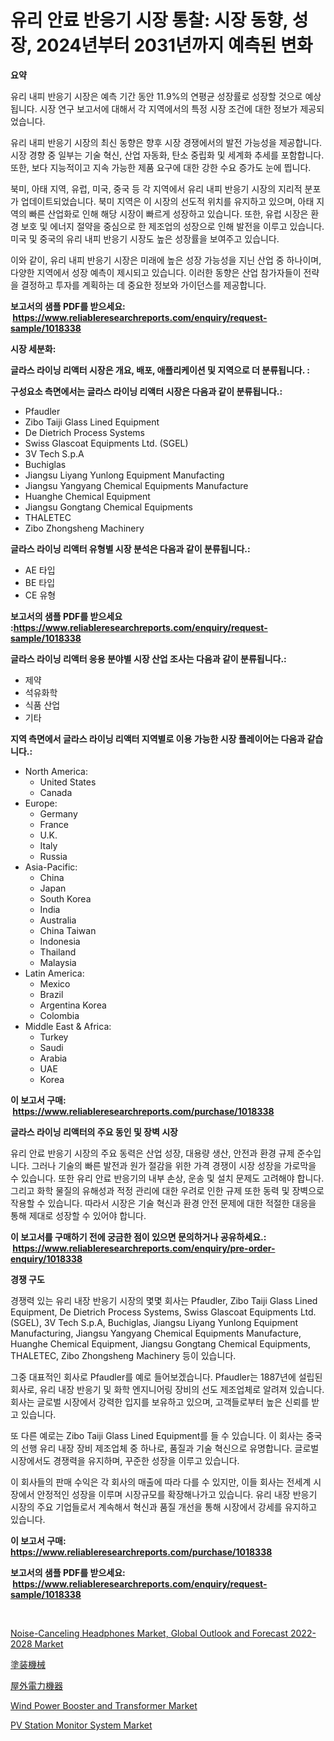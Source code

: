 <p><h1>유리 안료 반응기 시장 통찰: 시장 동향, 성장, 2024년부터 2031년까지 예측된 변화</h1></p><p><strong>요약</strong></p>
<p><p>유리 내피 반응기 시장은 예측 기간 동안 11.9%의 연평균 성장률로 성장할 것으로 예상됩니다. 시장 연구 보고서에 대해서 각 지역에서의 특정 시장 조건에 대한 정보가 제공되었습니다.</p><p>유리 내피 반응기 시장의 최신 동향은 향후 시장 경쟁에서의 발전 가능성을 제공합니다. 시장 경향 중 일부는 기술 혁신, 산업 자동화, 탄소 중립화 및 세계화 추세를 포함합니다. 또한, 보다 지능적이고 지속 가능한 제품 요구에 대한 강한 수요 증가도 눈에 띕니다.</p><p>북미, 아태 지역, 유럽, 미국, 중국 등 각 지역에서 유리 내피 반응기 시장의 지리적 분포가 업데이트되었습니다. 북미 지역은 이 시장의 선도적 위치를 유지하고 있으며, 아태 지역의 빠른 산업화로 인해 해당 시장이 빠르게 성장하고 있습니다. 또한, 유럽 시장은 환경 보호 및 에너지 절약을 중심으로 한 제조업의 성장으로 인해 발전을 이루고 있습니다. 미국 및 중국의 유리 내피 반응기 시장도 높은 성장률을 보여주고 있습니다.</p><p>이와 같이, 유리 내피 반응기 시장은 미래에 높은 성장 가능성을 지닌 산업 중 하나이며, 다양한 지역에서 성장 예측이 제시되고 있습니다. 이러한 동향은 산업 참가자들이 전략을 결정하고 투자를 계획하는 데 중요한 정보와 가이던스를 제공합니다.</p></p>
<p><strong>보고서의 샘플 PDF를 받으세요: &nbsp;<a href="https://www.reliableresearchreports.com/enquiry/request-sample/1018338">https://www.reliableresearchreports.com/enquiry/request-sample/1018338</a></strong></p>
<p><strong>시장 세분화:</strong></p>
<p><strong> 글라스 라이닝 리액터 시장은 개요, 배포, 애플리케이션 및 지역으로 더 분류됩니다. :</strong></p>
<p><strong>구성요소 측면에서는 글라스 라이닝 리액터 시장은 다음과 같이 분류됩니다.:</strong></p>
<p><ul><li>Pfaudler</li><li>Zibo Taiji Glass Lined Equipment</li><li>De Dietrich Process Systems</li><li>Swiss Glascoat Equipments Ltd. (SGEL)</li><li>3V Tech S.p.A</li><li>Buchiglas</li><li>Jiangsu Liyang Yunlong Equipment Manufacting</li><li>Jiangsu Yangyang Chemical Equipments Manufacture</li><li>Huanghe Chemical Equipment</li><li>Jiangsu Gongtang Chemical Equipments</li><li>THALETEC</li><li>Zibo Zhongsheng Machinery</li></ul></p>
<p><strong> 글라스 라이닝 리액터 유형별 시장 분석은 다음과 같이 분류됩니다.:</strong></p>
<p><ul><li>AE 타입</li><li>BE 타입</li><li>CE 유형</li></ul></p>
<p><strong>보고서의 샘플 PDF를 받으세요 :<a href="https://www.reliableresearchreports.com/enquiry/request-sample/1018338">https://www.reliableresearchreports.com/enquiry/request-sample/1018338</a></strong></p>
<p><strong> 글라스 라이닝 리액터 응용 분야별 시장 산업 조사는 다음과 같이 분류됩니다.:</strong></p>
<p><ul><li>제약</li><li>석유화학</li><li>식품 산업</li><li>기타</li></ul></p>
<p><strong>지역 측면에서 글라스 라이닝 리액터 지역별로 이용 가능한 시장 플레이어는 다음과 같습니다.:</strong></p>
<p><ul>
    <li>
        North America:
        <ul>
            <li>United States</li>
            <li>Canada</li>
        </ul>
    </li>
    <li>
        Europe:
        <ul>
            <li>Germany</li>
            <li>France</li>
            <li>U.K.</li>
            <li>Italy</li>
            <li>Russia</li>
        </ul>
    </li>
    <li>
        Asia-Pacific:
        <ul>
            <li>China</li>
            <li>Japan</li>
            <li>South Korea</li>
            <li>India</li>
            <li>Australia</li>
            <li>China Taiwan</li>
            <li>Indonesia</li>
            <li>Thailand</li>
            <li>Malaysia</li>
        </ul>
    </li>
    <li>
        Latin America:
        <ul>
            <li>Mexico</li>
            <li>Brazil</li>
            <li>Argentina Korea</li>
            <li>Colombia</li>
        </ul>
    </li>
    <li>
        Middle East & Africa:
        <ul>
            <li>Turkey</li>
            <li>Saudi</li>
            <li>Arabia</li>
            <li>UAE</li>
            <li>Korea</li>
        </ul>
    </li>
    </ul></p>
<p><strong>이 보고서 구매: &nbsp;<a href="https://www.reliableresearchreports.com/purchase/1018338">https://www.reliableresearchreports.com/purchase/1018338</a></strong></p>
<p><strong>글라스 라이닝 리액터의 주요 동인 및 장벽 시장</strong></p>
<p><p>유리 안료 반응기 시장의 주요 동력은 산업 성장, 대용량 생산, 안전과 환경 규제 준수입니다. 그러나 기술의 빠른 발전과 원가 절감을 위한 가격 경쟁이 시장 성장을 가로막을 수 있습니다. 또한 유리 안료 반응기의 내부 손상, 운송 및 설치 문제도 고려해야 합니다. 그리고 화학 물질의 유해성과 적정 관리에 대한 우려로 인한 규제 또한 동력 및 장벽으로 작용할 수 있습니다. 따라서 시장은 기술 혁신과 환경 안전 문제에 대한 적절한 대응을 통해 제대로 성장할 수 있어야 합니다.</p></p>
<p><strong>이 보고서를 구매하기 전에 궁금한 점이 있으면 문의하거나 공유하세요.: &nbsp;<a href="https://www.reliableresearchreports.com/enquiry/pre-order-enquiry/1018338">https://www.reliableresearchreports.com/enquiry/pre-order-enquiry/1018338</a></strong></p>
<p><strong>경쟁 구도</strong></p>
<p><p>경쟁력 있는 유리 내장 반응기 시장의 몇몇 회사는 Pfaudler, Zibo Taiji Glass Lined Equipment, De Dietrich Process Systems, Swiss Glascoat Equipments Ltd. (SGEL), 3V Tech S.p.A, Buchiglas, Jiangsu Liyang Yunlong Equipment Manufacturing, Jiangsu Yangyang Chemical Equipments Manufacture, Huanghe Chemical Equipment, Jiangsu Gongtang Chemical Equipments, THALETEC, Zibo Zhongsheng Machinery 등이 있습니다. </p><p>그중 대표적인 회사로 Pfaudler를 예로 들어보겠습니다. Pfaudler는 1887년에 설립된 회사로, 유리 내장 반응기 및 화학 엔지니어링 장비의 선도 제조업체로 알려져 있습니다. 회사는 글로벌 시장에서 강력한 입지를 보유하고 있으며, 고객들로부터 높은 신뢰를 받고 있습니다. </p><p>또 다른 예로는 Zibo Taiji Glass Lined Equipment를 들 수 있습니다. 이 회사는 중국의 선행 유리 내장 장비 제조업체 중 하나로, 품질과 기술 혁신으로 유명합니다. 글로벌 시장에서도 경쟁력을 유지하며, 꾸준한 성장을 이루고 있습니다.</p><p>이 회사들의 판매 수익은 각 회사의 매출에 따라 다를 수 있지만, 이들 회사는 전세계 시장에서 안정적인 성장을 이루며 시장규모를 확장해나가고 있습니다. 유리 내장 반응기 시장의 주요 기업들로서 계속해서 혁신과 품질 개선을 통해 시장에서 강세를 유지하고 있습니다.</p></p>
<p><strong>이 보고서 구매: &nbsp; <a href="https://www.reliableresearchreports.com/purchase/1018338">https://www.reliableresearchreports.com/purchase/1018338</a></strong></p>
<p><strong>보고서의 샘플 PDF를 받으세요: &nbsp;<a href="https://www.reliableresearchreports.com/enquiry/request-sample/1018338">https://www.reliableresearchreports.com/enquiry/request-sample/1018338</a></strong><strong></strong></p>
<p>&nbsp;</p>
<p><p><a href="https://view.publitas.com/reportprime-1/noise-canceling-headphones-market-global-outlook-and-forecast-2022-2028-market-challenges-opportunities-and-growth-drivers-and-major-market-players-forecasted-for-period-from-2023-2030/">Noise-Canceling Headphones Market, Global Outlook and Forecast 2022-2028 Market</a></p><p><a href="https://github.com/mcbeesbxa270/Market-Research-Report-List-1/blob/main/2360281187956.md">塗装機械</a></p><p><a href="https://github.com/ksxzwxabcuynh011/Market-Research-Report-List-1/blob/main/9998029187955.md">屋外電力機器</a></p><p><a href="https://butternut-bug-553.notion.site/Wind-Power-Booster-and-Transformer-Market-Size-Evaluating-its-Market-Trends-Growth-and-Projection-b764906d48b5434c8e213dbadc025edf">Wind Power Booster and Transformer Market</a></p><p><a href="https://invited-way-688.notion.site/PV-Station-Monitor-System-Market-Research-Report-The-Key-To-Successful-Business-Strategy-Forecasted-9ce61385e23c4290980ec1f0ebcb5c57">PV Station Monitor System Market</a></p></p>